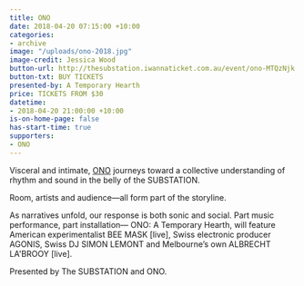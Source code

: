 ```yaml
---
title: ONO
date: 2018-04-20 07:15:00 +10:00
categories:
- archive
image: "/uploads/ono-2018.jpg"
image-credit: Jessica Wood
button-url: http://thesubstation.iwannaticket.com.au/event/ono-MTQzNjk
button-txt: BUY TICKETS
presented-by: A Temporary Hearth
price: TICKETS FROM $30
datetime:
- 2018-04-20 21:00:00 +10:00
is-on-home-page: false
has-start-time: true
supporters:
- ONO
---
```


Visceral and intimate, [ONO](https://www.o-n-o.com.au/) journeys toward a collective understanding of rhythm and sound in the belly of the SUBSTATION.

Room, artists and audience—all form part of the storyline.

As narratives unfold, our response is both sonic and social. Part music performance, part installation— ONO: A Temporary Hearth, will feature American experimentalist BEE MASK [live], Swiss electronic producer AGONIS, Swiss DJ SIMON LEMONT and Melbourne’s own ALBRECHT LA'BROOY [live]. 

Presented by The SUBSTATION and ONO.
